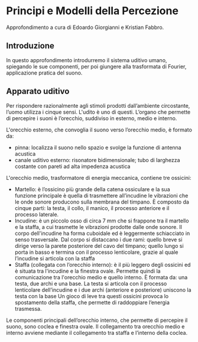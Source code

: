 # Principi e Modelli della Percezione
Approfondimento a cura di Edoardo Giorgianni e Kristian Fabbro.

## Introduzione
In questo approfondimento introdurremo il sistema uditivo umano, spiegando le sue componenti, per poi giungere alla trasformata di Fourier, applicazione pratica del suono.

## Apparato uditivo
Per rispondere razionalmente agli stimoli prodotti dall’ambiente circostante, l’uomo utilizza i cinque sensi. L'udito è uno di questi. L’organo che permette di percepire i suoni è l’orecchio, suddiviso in esterno, medio e interno.

L'orecchio esterno, che convoglia il suono verso l’orecchio medio, è formato da:
  - pinna: localizza il suono nello spazio e svolge la funzione di antenna acustica
  - canale uditivo esterno: risonatore bidimensionale; tubo di larghezza costante con pareti ad alta impedenza acustica

L'orecchio medio, trasformatore di energia meccanica, contiene tre ossicini:
  - Martello: è l’ossicino più grande della catena ossiculare e la sua funzione principale è quella di trasmettere all’incudine le vibrazioni che le onde sonore producono sulla membrana del timpano. È composto da cinque parti: la testa, il collo, il manico, il processo anteriore e il processo laterale.
  - Incudine: è un piccolo osso di circa 7 mm che si frappone tra il martello e la staffa, a cui trasmette le vibrazioni prodotte dalle onde sonore. Il corpo dell'incudine ha forma cuboidale ed è leggermente schiacciato in senso trasversale. Dal corpo si distaccano i due rami: quello breve si dirige verso la parete posteriore del cavo del timpano; quello lungo si porta in basso e termina con il processo lenticolare, grazie al quale l’incudine si articola con la staffa
  - Staffa (collegata con l’orecchio interno): è il più leggero degli ossicini ed è situata tra l'incudine e la finestra ovale. Permette quindi la comunicazione tra l'orecchio medio e quello interno. È formata da: una testa, due archi e una base. La testa si articola con il processo lenticolare dell’incudine e i due archi (anteriore e posteriore) uniscono la testa con la base
Un gioco di leve tra questi ossicini provoca lo spostamento della staffa, che permette di raddoppiare l’energia trasmessa.

Le componenti principali dell’orecchio interno, che permette di percepire il suono, sono coclea e finestra ovale. Il collegamento tra orecchio medio e interno avviene mediante il collegamento tra staffa e l’interno della coclea.
